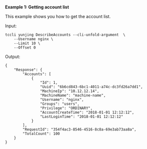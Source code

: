 **Example 1: Getting account list**

This example shows you how to get the account list.

Input: 

```
tccli yunjing DescribeAccounts --cli-unfold-argument  \
    --Username nginx \
    --Limit 10 \
    --Offset 0
```

Output: 
```
{
    "Response": {
        "Accounts": [
            {
                "Id": 1,
                "Uuid": "6b6cd843-6bc1-4011-a74c-dc3fd26a7dd1",
                "MachineIp": "10.12.12.14",
                "MachineName": "machine-name",
                "Username": "nginx",
                "Groups": "users",
                "Privilege": "ORDINARY",
                "AccountCreateTime": "2018-01-01 12:12:12",
                "LastLoginTime": "2018-01-01 12:12:12"
            }
        ],
        "RequestId": "354f4ac3-8546-4516-8c8a-69e3ab73aa8a",
        "TotalCount": 100
    }
}
```

